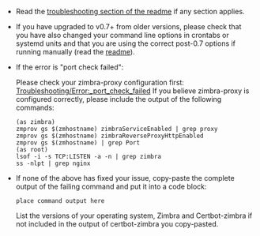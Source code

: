 * Read the [troubleshooting section of the readme](https://github.com/YetOpen/certbot-zimbra#troubleshooting) if any section applies.

* If you have upgraded to v0.7+ from older versions, please check that you have also changed your command line options in crontabs or systemd units and that you are using the correct post-0.7 options if running manually (read the [readme](https://github.com/YetOpen/certbot-zimbra)).

* If the error is "port check failed":

  Please check your zimbra-proxy configuration first: [Troubleshooting/Error:_port_check_failed](https://github.com/YetOpen/certbot-zimbra#error-port-check-failed)
  If you believe zimbra-proxy is configured correctly, please include the output of the following commands:

  ```
  (as zimbra)
  zmprov gs $(zmhostname) zimbraServiceEnabled | grep proxy
  zmprov gs $(zmhostname) zimbraReverseProxyHttpEnabled
  zmprov gs $(zmhostname) | grep Port
  (as root)
  lsof -i -s TCP:LISTEN -a -n | grep zimbra
  ss -nlpt | grep nginx
  ```

* If none of the above has fixed your issue, copy-paste the complete output of the failing command and put it into a code block:
  ```
  place command output here
  ```

  List the versions of your operating system, Zimbra and Certbot-zimbra if not included in the output of certbot-zimbra you copy-pasted.

